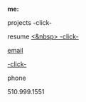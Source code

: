 **me:**

projects
-click-

resume
<a href="test.docx" download> <&nbsp>  -click-
 
email

<a href="mailto:bharat_nair@hotmail.com">-click-</a><br>


phone

510.999.1551


